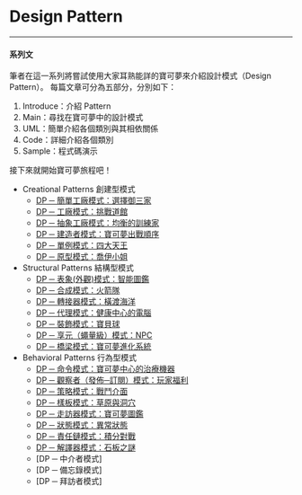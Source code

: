 Design Pattern
===========================


* * *
#### 系列文

筆者在這一系列將嘗試使用大家耳熟能詳的寶可夢來介紹設計模式（Design Pattern）。
每篇文章可分為五部分，分別如下：
1. Introduce：介紹 Pattern
2. Main：尋找在寶可夢中的設計模式
3. UML：簡單介紹各個類別與其相依關係
4. Code：詳細介紹各個類別
5. Sample：程式碼演示

接下來就開始寶可夢旅程吧！

* Creational Patterns 創建型模式
	* [DP ─ 簡單工廠模式：選擇御三家](DP_Story_Simple_Factory_Pattern.md "Simple_Factory_Pattern")
	* [DP ─ 工廠模式：挑戰道館](DP_Story_Factory_Pattern.md "Factory_Pattern")
	* [DP ─ 抽象工廠模式：均衡的訓練家](DP_Story_Abstract_Factory_Pattern.md "Abstract_Factory_Pattern")
	* [DP ─ 建造者模式：寶可夢出戰順序](DP_Story_Builder_Pattern.md "Builder_Pattern")
	* [DP ─ 單例模式：四大天王](DP_Story_Singleton_Pattern.md "Singleton_Pattern")
	* [DP ─ 原型模式：喬伊小姐](DP_Story_Prototype_Pattern.md "Prototype_Pattern")
* Structural Patterns 結構型模式
	* [DP ─ 表象(外觀)模式：智能圖鑑](DP_Story_Facade_Pattern.md "Facade_Pattern")
	* [DP ─ 合成模式：火箭隊](DP_Story_Composite_Pattern.md "Composite_Pattern")
	* [DP ─ 轉接器模式：橫渡海洋](DP_Story_Adapter_Pattern.md "Adapter_Pattern")
	* [DP ─ 代理模式：健康中心的電腦](DP_Story_Proxy_Pattern.md "Proxy_Pattern")
	* [DP ─ 裝飾模式：寶貝球](DP_Story_Decorator_Pattern.md "Decorator_Pattern")
	* [DP ─ 享元（蠅量級）模式：NPC](DP_Story_Flyweight_Pattern.md "Flyweight_Pattern")
	* [DP ─ 橋梁模式：寶可夢進化系統](DP_Story_Bridge_Pattern.md "Bridge_Pattern")
* Behavioral Patterns 行為型模式	
	* [DP ─ 命令模式：寶可夢中心的治療機器](DP_Story_Command_Pattern.md "Command_Pattern")
	* [DP ─ 觀察者（發佈─訂閱）模式：玩家福利](DP_Story_Observer_Pattern.md "Observer Pattern")
	* [DP ─ 策略模式：戰鬥介面](DP_Story_Strategy_Pattern.md "Strategy Pattern")
	* [DP ─ 樣板模式：草原與洞穴](DP_Story_Template_Pattern.md "Template Pattern")
	* [DP ─ 走訪器模式：寶可夢圖鑑](DP_Story_Iterator_Pattern.md "Iterator Pattern")
	* [DP ─ 狀態模式：異常狀態](DP_Story_State_Pattern.md "State Pattern")
	* [DP ─ 責任鏈模式：積分對戰](DP_Story_ChainOfResponsibility_Pattern.md "ChainOfResponsibility Pattern")
	* [DP ─ 解譯器模式：石板之謎](DP_Story_Interpreter_Pattern.md "Interpreter Pattern")
	* [DP ─ 中介者模式]
	* [DP ─ 備忘錄模式]
	* [DP ─ 拜訪者模式]